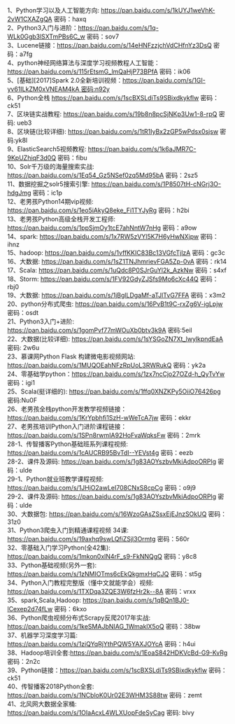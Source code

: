 1、Python学习以及人工智能方向: https://pan.baidu.com/s/1kUYJ1weVhK-2vW1CXAZgQA 密码：haxq  
2、Python3入门与进阶：https://pan.baidu.com/s/1q-WLk0Ggb3lSXTmPBs6C_w 密码：sov7  
3、Lucene链接：https://pan.baidu.com/s/14eHNFzzjchVdCHfnYz3DsQ 密码：a7fg  
4、python神经网络算法与深度学习视频教程人工智能：https://pan.baidu.com/s/115rEtsmG_lmQaHjP73BPfA 密码：ik06  
5、[基础][2017]Spark 2.0全新培训视频：https://pan.baidu.com/s/1GI-yv61ILkZM0xVNEAM4kA 密码:n92y  
6、Python全栈 https://pan.baidu.com/s/1scBXSLdiTs9SBixdkykflw 密码：ck51  
7、区块链实战教程: https://pan.baidu.com/s/19b8n8pcSjNKp3Uw1-8-rpQ 密码: ueb3  
8、区块链(比较详细): https://pan.baidu.com/s/1tR1IyBx2zGP5wPdsx0sjsw 密码:yk8l  
9、ElasticSearch5视频教程: https://pan.baidu.com/s/1k6aJMR7C-9KpUZhiqF3d0Q 密码：fibu  
10、Solr千万级的海量搜索实战: https://pan.baidu.com/s/1Eq54_Gz5NSef0zq5Md95bA 密码：2sz5  
11、数据挖掘之solr5搜索引擎: https://pan.baidu.com/s/1P8507tH-cNGrj3O-hdgJmg 密码：ic1p  
12、老男孩Python14期vip视频: https://pan.baidu.com/s/1eo5iAkyQ8eke_Fi1TYJyRg 密码：h2bi   
13、老男孩Python高级全栈开发工程师: https://pan.baidu.com/s/1ppSjmOy1tcE7ahNntW7nHg 密码：a9ow  
14、spark: https://pan.baidu.com/s/1x7RW5zVYl5K7H6yHwNXjpw 密码：ihnz  
15、hadoop: https://pan.baidu.com/s/1vffKKIC83Bc13VGfcTjlzA 密码：gc3c  
16、大数据: https://pan.baidu.com/s/1sZ1TNJhmrievFGA5Zp-0vA 密码：rk14  
17、Scala: https://pan.baidu.com/s/1uQdc8P0SJrGuYl2k_AzkNw 密码：s4xf  
18、Storm: https://pan.baidu.com/s/1FV92GdyZJSfs9Mo6cXc44Q 密码：rbj0  
19、大数据: https://pan.baidu.com/s/1jBglLDgaMf-aTJlTvG7FFA 密码：x3m2  
20、python分布式爬虫: https://pan.baidu.com/s/16PvB1t9C-rxZg6V-igLpjw 密码：osdt  
21、Python3入门+进阶: https://pan.baidu.com/s/1gomPvf77mWOuXb0btv3k9A 密码:5eil  
22、大数据(比较详细): https://pan.baidu.com/s/1sYSGoZN7Xt_lwylkpndEaA 密码: 2w6u  
23、慕课网Python Flask 构建微电影视频网站: https://pan.baidu.com/s/1MUQOEahNFzRpUoL3RWRukQ 密码：yk2a  
24、零基础学python：https://pan.baidu.com/s/1zx7ncCjo27OZd-h_QyTvYw 密码：igi1  
25、Scala(挺详细的): https://pan.baidu.com/s/1ffq0XNZKPy5OiiO76426pg 密码:Nu0F  
26、老男孩全栈python开发教学视频链接：https://pan.baidu.com/s/1KrYpbhfi1SzH-wWeTcA7jw 密码：ekkr  
27、老男孩培训Python入门进阶课程链接：https://pan.baidu.com/s/1SPn8rwmIA92HoFvaWqksFw 密码：2mrk  
28-1、传智播客Python基础班系列课程视频: https://pan.baidu.com/s/1cAUCRB95BvTdI--YEVst4g 密码：eezb  
28-2、课件及源码: https://pan.baidu.com/s/1g83AOYszbvMkiAdpoORPlg 密码：ulde  
29-1、Python就业班教学课程视频: https://pan.baidu.com/s/1JHjO2awLeI708CNxS8cpCg 密码：o9j9  
29-2、课件及源码: https://pan.baidu.com/s/1g83AOYszbvMkiAdpoORPlg 密码：ulde  
30、大数据包: https://pan.baidu.com/s/16WzoGAsZSsxEjEJnzSOkUQ 密码：31z0  
31、Python3爬虫入门到精通课程视频 34课: https://pan.baidu.com/s/19axhq9swLQfiZSjl3Ormtg 密码：560r  
32、零基础入门学习Python(全42集): https://pan.baidu.com/s/1mkon0xlN4rF_s9-FkNNQgQ 密码：y8c8  
33、Python基础视频(另外一套): https://pan.baidu.com/s/1zNMIOTms6cEkQkgmxHqCJQ 密码：st5g  
34、Python入门教程完整版（懂中文就能学会）视频: https://pan.baidu.com/s/1TXDqa3ZQE3W6fzHr2k--8A 密码：vrxx  
35、spark,Scala,Hadoop: https://pan.baidu.com/s/1qBQn1BJ0-lCexep2d74fLw 密码：6kxo  
36、Python爬虫视频分布式Scrapy反爬2017年实战: https://pan.baidu.com/s/1keSMAJbNIAG_1WmaklX5oQ 密码：38bw   
37、机器学习深度学习篇: https://pan.baidu.com/s/1ziQYqRjYthPQW5YAXJOYcA 密码：h4ui  
38、Hadoop培训全套:https://pan.baidu.com/s/1EoaS842HDKVcBd-G9-KvRg 密码：2n2c  
39、Python链接：https://pan.baidu.com/s/1scBXSLdiTs9SBixdkykflw 密码：ck51  
40、传智播客2018Python全套: https://pan.baidu.com/s/1NCbloK0Ur02E3WHM3S88tw 密码：zemt  
41、北风网大数据全家桶: https://pan.baidu.com/s/1OIaAcxL4WLXUopFdeSyCag 密码: bivy  
